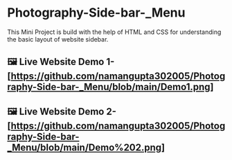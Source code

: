 # Photography-Side-bar-_Menu
This Mini Project is build with the help of HTML and CSS for understanding the basic layout of website sidebar.
## 🖼️ Live Website Demo 1- [https://github.com/namangupta302005/Photography-Side-bar-_Menu/blob/main/Demo1.png]
## 🖼️ Live Website Demo 2- [https://github.com/namangupta302005/Photography-Side-bar-_Menu/blob/main/Demo%202.png]
